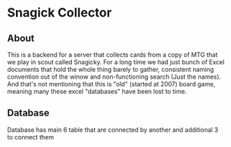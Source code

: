 # Snagick Collector
## About
This is a backend for a server that collects cards from a copy of MTG that we play in scout called Snagicky.
For a long time we had just bunch of Excel documents that hold the whole thing barely to gather, consistent naming convention out of the winow and non-functioning search (Just the names). 
And that's not mentioning that this is "old" (started at 2007) board game, meaning many these excel "databases" have been lost to time.
## Database
Database has main 6 table that are connected by another and additional 3 to connect them 